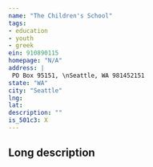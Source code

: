 ```yaml
---
name: "The Children's School"
tags:
- education
- youth
- greek
ein: 910890115
homepage: "N/A"
address: |
 PO Box 95151, \nSeattle, WA 981452151
state: "WA"
city: "Seattle"
lng: 
lat: 
description: ""
is_501c3: X
---
```


## Long description


